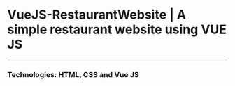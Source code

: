 <h1>VueJS-RestaurantWebsite | A simple restaurant website using VUE JS</h1>
<hr>
<h3>Technologies: HTML, CSS and Vue JS</h3>
